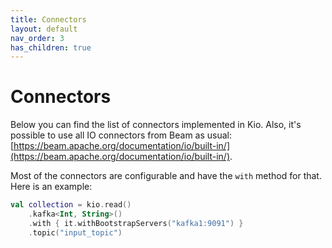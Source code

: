 ```yaml
---
title: Connectors
layout: default
nav_order: 3
has_children: true
---
```


# Connectors

Below you can find the list of connectors implemented in Kio. Also, it's possible to use all IO connectors from Beam
as usual: [https://beam.apache.org/documentation/io/built-in/](https://beam.apache.org/documentation/io/built-in/). 

Most of the connectors are configurable and have the `with` method for that. Here is an example:

```kotlin
val collection = kio.read()
    .kafka<Int, String>()
    .with { it.withBootstrapServers("kafka1:9091") }
    .topic("input_topic")
```
